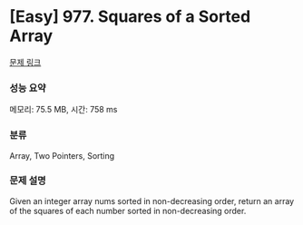 # [Easy] 977. Squares of a Sorted Array

[문제 링크](https://leetcode.com/problems/squares-of-a-sorted-array/) 

### 성능 요약

메모리: 75.5 MB, 시간:  758 ms

### 분류

Array, Two Pointers, Sorting

### 문제 설명

<p>Given an integer array nums sorted in non-decreasing order, return an array of the squares of each number sorted in non-decreasing order.</p>
